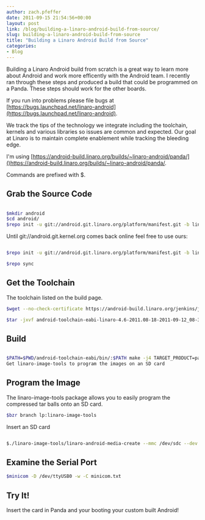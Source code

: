 ```yaml
---
author: zach.pfeffer
date: 2011-09-15 21:54:56+00:00
layout: post
link: /blog/building-a-linaro-android-build-from-source/
slug: building-a-linaro-android-build-from-source
title: "Building a Linaro Android Build from Source"
categories:
- Blog
---
```


Building a Linaro Android build from scratch is a great way to learn more about Android and work more efficently with the Android team. I recently ran through these steps and produced a build that could be programmed on a Panda. These steps should work for the other boards.

If you run into problems please file bugs at [https://bugs.launchpad.net/linaro-android](https://bugs.launchpad.net/linaro-android).

We track the tips of the technology we integrate including the toolchain, kernels and various libraries so issues are common and expected. Our goal at Linaro is to maintain complete enablement while tracking the bleeding edge.

I'm using [https://android-build.linaro.org/builds/~linaro-android/panda/]()https://android-build.linaro.org/builds/~linaro-android/panda/.

Commands are prefixed with $.


## Grab the Source Code

```bash

$mkdir android
$cd android/
$repo init -u git://android.git.linaro.org/platform/manifest.git -b linaro_android_2.3.5

```

Until git://android.git.kernel.org comes back online feel free to use ours:

```bash

$repo init -u git://android.git.linaro.org/platform/manifest.git -b linaro_android_2.3.5 --repo-url=git://android.git.linaro.org/tools/repo.git

$repo sync

```

## Get the Toolchain


The toolchain listed on the build page.

```bash
$wget --no-check-certificate https://android-build.linaro.org/jenkins/job/linaro-android_toolchain-4.6-linaro-master-with-generic-target/18/artifact/build/out/android-toolchain-eabi-linaro-4.6-2011.08-18-2011-09-12_08-38-17-linux-x86.tar.bz2

$tar -jxvf android-toolchain-eabi-linaro-4.6-2011.08-18-2011-09-12_08-38-17-linux-x86.tar.bz2
```


## Build

```bash

$PATH=$PWD/android-toolchain-eabi/bin/:$PATH make -j4 TARGET_PRODUCT=pandaboard TARGET_TOOLS_PREFIX=./android-toolchain-eabi/bin/arm-eabi- boottarball systemtarball userdatatarball
Get linaro-image-tools to program the images on an SD card

```


## Program the Image


The linaro-image-tools package allows you to easily program the compressed tar balls onto an SD card.

```bash
$bzr branch lp:linaro-image-tools
```

Insert an SD card

```bash

$./linaro-image-tools/linaro-android-media-create --mmc /dev/sdc --dev panda --system out/target/product/pandaboard/system.tar.bz2 --userdata out/target/product/pandaboard/userdata.tar.bz2 --boot out/target/product/pandaboard/boot.tar.bz2
```

## Examine the Serial Port

```bash
$minicom -D /dev/ttyUSB0 -w -C minicom.txt
```


## Try It!


Insert the card in Panda and your booting your custom built Android!
